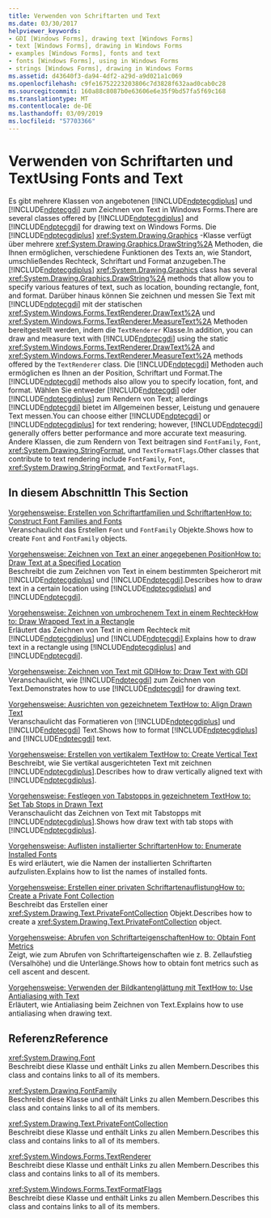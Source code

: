 ```yaml
---
title: Verwenden von Schriftarten und Text
ms.date: 03/30/2017
helpviewer_keywords:
- GDI [Windows Forms], drawing text [Windows Forms]
- text [Windows Forms], drawing in Windows Forms
- examples [Windows Forms], fonts and text
- fonts [Windows Forms], using in Windows Forms
- strings [Windows Forms], drawing in Windows Forms
ms.assetid: d43640f3-da94-4df2-a29d-a9d021a1c069
ms.openlocfilehash: c9fe16752223203806c7d3828f632aad0cab0c28
ms.sourcegitcommit: 160a88c8087b0e63606e6e35f9bd57fa5f69c168
ms.translationtype: MT
ms.contentlocale: de-DE
ms.lasthandoff: 03/09/2019
ms.locfileid: "57703366"
---
```

# <a name="using-fonts-and-text"></a><span data-ttu-id="db004-102">Verwenden von Schriftarten und Text</span><span class="sxs-lookup"><span data-stu-id="db004-102">Using Fonts and Text</span></span>
<span data-ttu-id="db004-103">Es gibt mehrere Klassen von angebotenen [!INCLUDE[ndptecgdiplus](../../../../includes/ndptecgdiplus-md.md)] und [!INCLUDE[ndptecgdi](../../../../includes/ndptecgdi-md.md)] zum Zeichnen von Text in Windows Forms.</span><span class="sxs-lookup"><span data-stu-id="db004-103">There are several classes offered by [!INCLUDE[ndptecgdiplus](../../../../includes/ndptecgdiplus-md.md)] and [!INCLUDE[ndptecgdi](../../../../includes/ndptecgdi-md.md)] for drawing text on Windows Forms.</span></span> <span data-ttu-id="db004-104">Die [!INCLUDE[ndptecgdiplus](../../../../includes/ndptecgdiplus-md.md)] <xref:System.Drawing.Graphics> -Klasse verfügt über mehrere <xref:System.Drawing.Graphics.DrawString%2A> Methoden, die Ihnen ermöglichen, verschiedene Funktionen des Texts an, wie Standort, umschließendes Rechteck, Schriftart und Format anzugeben.</span><span class="sxs-lookup"><span data-stu-id="db004-104">The [!INCLUDE[ndptecgdiplus](../../../../includes/ndptecgdiplus-md.md)] <xref:System.Drawing.Graphics> class has several <xref:System.Drawing.Graphics.DrawString%2A> methods that allow you to specify various features of text, such as location, bounding rectangle, font, and format.</span></span> <span data-ttu-id="db004-105">Darüber hinaus können Sie zeichnen und messen Sie Text mit [!INCLUDE[ndptecgdi](../../../../includes/ndptecgdi-md.md)] mit der statischen <xref:System.Windows.Forms.TextRenderer.DrawText%2A> und <xref:System.Windows.Forms.TextRenderer.MeasureText%2A> Methoden bereitgestellt werden, indem die `TextRenderer` Klasse.</span><span class="sxs-lookup"><span data-stu-id="db004-105">In addition, you can draw and measure text with [!INCLUDE[ndptecgdi](../../../../includes/ndptecgdi-md.md)] using the static <xref:System.Windows.Forms.TextRenderer.DrawText%2A> and <xref:System.Windows.Forms.TextRenderer.MeasureText%2A> methods offered by the `TextRenderer` class.</span></span> <span data-ttu-id="db004-106">Die [!INCLUDE[ndptecgdi](../../../../includes/ndptecgdi-md.md)] Methoden auch ermöglichen es Ihnen an der Position, Schriftart und Format.</span><span class="sxs-lookup"><span data-stu-id="db004-106">The [!INCLUDE[ndptecgdi](../../../../includes/ndptecgdi-md.md)] methods also allow you to specify location, font, and format.</span></span> <span data-ttu-id="db004-107">Wählen Sie entweder [!INCLUDE[ndptecgdi](../../../../includes/ndptecgdi-md.md)] oder [!INCLUDE[ndptecgdiplus](../../../../includes/ndptecgdiplus-md.md)] zum Rendern von Text; allerdings [!INCLUDE[ndptecgdi](../../../../includes/ndptecgdi-md.md)] bietet im Allgemeinen besser, Leistung und genauere Text messen.</span><span class="sxs-lookup"><span data-stu-id="db004-107">You can choose either [!INCLUDE[ndptecgdi](../../../../includes/ndptecgdi-md.md)] or [!INCLUDE[ndptecgdiplus](../../../../includes/ndptecgdiplus-md.md)] for text rendering; however, [!INCLUDE[ndptecgdi](../../../../includes/ndptecgdi-md.md)] generally offers better performance and more accurate text measuring.</span></span> <span data-ttu-id="db004-108">Andere Klassen, die zum Rendern von Text beitragen sind `FontFamily`, `Font`, <xref:System.Drawing.StringFormat>, und `TextFormatFlags`.</span><span class="sxs-lookup"><span data-stu-id="db004-108">Other classes that contribute to text rendering include `FontFamily`, `Font`, <xref:System.Drawing.StringFormat>, and `TextFormatFlags`.</span></span>  
  
## <a name="in-this-section"></a><span data-ttu-id="db004-109">In diesem Abschnitt</span><span class="sxs-lookup"><span data-stu-id="db004-109">In This Section</span></span>  
 [<span data-ttu-id="db004-110">Vorgehensweise: Erstellen von Schriftartfamilien und Schriftarten</span><span class="sxs-lookup"><span data-stu-id="db004-110">How to: Construct Font Families and Fonts</span></span>](how-to-construct-font-families-and-fonts.md)  
 <span data-ttu-id="db004-111">Veranschaulicht das Erstellen `Font` und `FontFamily` Objekte.</span><span class="sxs-lookup"><span data-stu-id="db004-111">Shows how to create `Font` and `FontFamily` objects.</span></span>  
  
 [<span data-ttu-id="db004-112">Vorgehensweise: Zeichnen von Text an einer angegebenen Position</span><span class="sxs-lookup"><span data-stu-id="db004-112">How to: Draw Text at a Specified Location</span></span>](how-to-draw-text-at-a-specified-location.md)  
 <span data-ttu-id="db004-113">Beschreibt die zum Zeichnen von Text in einem bestimmten Speicherort mit [!INCLUDE[ndptecgdiplus](../../../../includes/ndptecgdiplus-md.md)] und [!INCLUDE[ndptecgdi](../../../../includes/ndptecgdi-md.md)].</span><span class="sxs-lookup"><span data-stu-id="db004-113">Describes how to draw text in a certain location using [!INCLUDE[ndptecgdiplus](../../../../includes/ndptecgdiplus-md.md)] and [!INCLUDE[ndptecgdi](../../../../includes/ndptecgdi-md.md)].</span></span>  
  
 [<span data-ttu-id="db004-114">Vorgehensweise: Zeichnen von umbrochenem Text in einem Rechteck</span><span class="sxs-lookup"><span data-stu-id="db004-114">How to: Draw Wrapped Text in a Rectangle</span></span>](how-to-draw-wrapped-text-in-a-rectangle.md)  
 <span data-ttu-id="db004-115">Erläutert das Zeichnen von Text in einem Rechteck mit [!INCLUDE[ndptecgdiplus](../../../../includes/ndptecgdiplus-md.md)] und [!INCLUDE[ndptecgdi](../../../../includes/ndptecgdi-md.md)].</span><span class="sxs-lookup"><span data-stu-id="db004-115">Explains how to draw text in a rectangle using [!INCLUDE[ndptecgdiplus](../../../../includes/ndptecgdiplus-md.md)] and [!INCLUDE[ndptecgdi](../../../../includes/ndptecgdi-md.md)].</span></span>  
  
 [<span data-ttu-id="db004-116">Vorgehensweise: Zeichnen von Text mit GDI</span><span class="sxs-lookup"><span data-stu-id="db004-116">How to: Draw Text with GDI</span></span>](how-to-draw-text-with-gdi.md)  
 <span data-ttu-id="db004-117">Veranschaulicht, wie [!INCLUDE[ndptecgdi](../../../../includes/ndptecgdi-md.md)] zum Zeichnen von Text.</span><span class="sxs-lookup"><span data-stu-id="db004-117">Demonstrates how to use [!INCLUDE[ndptecgdi](../../../../includes/ndptecgdi-md.md)] for drawing text.</span></span>  
  
 [<span data-ttu-id="db004-118">Vorgehensweise: Ausrichten von gezeichnetem Text</span><span class="sxs-lookup"><span data-stu-id="db004-118">How to: Align Drawn Text</span></span>](how-to-align-drawn-text.md)  
 <span data-ttu-id="db004-119">Veranschaulicht das Formatieren von [!INCLUDE[ndptecgdiplus](../../../../includes/ndptecgdiplus-md.md)] und [!INCLUDE[ndptecgdi](../../../../includes/ndptecgdi-md.md)] Text.</span><span class="sxs-lookup"><span data-stu-id="db004-119">Shows how to format [!INCLUDE[ndptecgdiplus](../../../../includes/ndptecgdiplus-md.md)] and [!INCLUDE[ndptecgdi](../../../../includes/ndptecgdi-md.md)] text.</span></span>  
  
 [<span data-ttu-id="db004-120">Vorgehensweise: Erstellen von vertikalem Text</span><span class="sxs-lookup"><span data-stu-id="db004-120">How to: Create Vertical Text</span></span>](how-to-create-vertical-text.md)  
 <span data-ttu-id="db004-121">Beschreibt, wie Sie vertikal ausgerichteten Text mit zeichnen [!INCLUDE[ndptecgdiplus](../../../../includes/ndptecgdiplus-md.md)].</span><span class="sxs-lookup"><span data-stu-id="db004-121">Describes how to draw vertically aligned text with [!INCLUDE[ndptecgdiplus](../../../../includes/ndptecgdiplus-md.md)].</span></span>  
  
 [<span data-ttu-id="db004-122">Vorgehensweise: Festlegen von Tabstopps in gezeichnetem Text</span><span class="sxs-lookup"><span data-stu-id="db004-122">How to: Set Tab Stops in Drawn Text</span></span>](how-to-set-tab-stops-in-drawn-text.md)  
 <span data-ttu-id="db004-123">Veranschaulicht das Zeichnen von Text mit Tabstopps mit [!INCLUDE[ndptecgdiplus](../../../../includes/ndptecgdiplus-md.md)].</span><span class="sxs-lookup"><span data-stu-id="db004-123">Shows how draw text with tab stops with [!INCLUDE[ndptecgdiplus](../../../../includes/ndptecgdiplus-md.md)].</span></span>  
  
 [<span data-ttu-id="db004-124">Vorgehensweise: Auflisten installierter Schriftarten</span><span class="sxs-lookup"><span data-stu-id="db004-124">How to: Enumerate Installed Fonts</span></span>](how-to-enumerate-installed-fonts.md)  
 <span data-ttu-id="db004-125">Es wird erläutert, wie die Namen der installierten Schriftarten aufzulisten.</span><span class="sxs-lookup"><span data-stu-id="db004-125">Explains how to list the names of installed fonts.</span></span>  
  
 [<span data-ttu-id="db004-126">Vorgehensweise: Erstellen einer privaten Schriftartenauflistung</span><span class="sxs-lookup"><span data-stu-id="db004-126">How to: Create a Private Font Collection</span></span>](how-to-create-a-private-font-collection.md)  
 <span data-ttu-id="db004-127">Beschreibt das Erstellen einer <xref:System.Drawing.Text.PrivateFontCollection> Objekt.</span><span class="sxs-lookup"><span data-stu-id="db004-127">Describes how to create a <xref:System.Drawing.Text.PrivateFontCollection> object.</span></span>  
  
 [<span data-ttu-id="db004-128">Vorgehensweise: Abrufen von Schriftarteigenschaften</span><span class="sxs-lookup"><span data-stu-id="db004-128">How to: Obtain Font Metrics</span></span>](how-to-obtain-font-metrics.md)  
 <span data-ttu-id="db004-129">Zeigt, wie zum Abrufen von Schriftarteigenschaften wie z. B. Zellaufstieg (Versalhöhe) und die Unterlänge.</span><span class="sxs-lookup"><span data-stu-id="db004-129">Shows how to obtain font metrics such as cell ascent and descent.</span></span>  
  
 [<span data-ttu-id="db004-130">Vorgehensweise: Verwenden der Bildkantenglättung mit Text</span><span class="sxs-lookup"><span data-stu-id="db004-130">How to: Use Antialiasing with Text</span></span>](how-to-use-antialiasing-with-text.md)  
 <span data-ttu-id="db004-131">Erläutert, wie Antialiasing beim Zeichnen von Text.</span><span class="sxs-lookup"><span data-stu-id="db004-131">Explains how to use antialiasing when drawing text.</span></span>  
  
## <a name="reference"></a><span data-ttu-id="db004-132">Referenz</span><span class="sxs-lookup"><span data-stu-id="db004-132">Reference</span></span>  
 <xref:System.Drawing.Font>  
 <span data-ttu-id="db004-133">Beschreibt diese Klasse und enthält Links zu allen Membern.</span><span class="sxs-lookup"><span data-stu-id="db004-133">Describes this class and contains links to all of its members.</span></span>  
  
 <xref:System.Drawing.FontFamily>  
 <span data-ttu-id="db004-134">Beschreibt diese Klasse und enthält Links zu allen Membern.</span><span class="sxs-lookup"><span data-stu-id="db004-134">Describes this class and contains links to all of its members.</span></span>  
  
 <xref:System.Drawing.Text.PrivateFontCollection>  
 <span data-ttu-id="db004-135">Beschreibt diese Klasse und enthält Links zu allen Membern.</span><span class="sxs-lookup"><span data-stu-id="db004-135">Describes this class and contains links to all of its members.</span></span>  
  
 <xref:System.Windows.Forms.TextRenderer>  
 <span data-ttu-id="db004-136">Beschreibt diese Klasse und enthält Links zu allen Membern.</span><span class="sxs-lookup"><span data-stu-id="db004-136">Describes this class and contains links to all of its members.</span></span>  
  
 <xref:System.Windows.Forms.TextFormatFlags>  
 <span data-ttu-id="db004-137">Beschreibt diese Klasse und enthält Links zu allen Membern.</span><span class="sxs-lookup"><span data-stu-id="db004-137">Describes this class and contains links to all of its members.</span></span>
